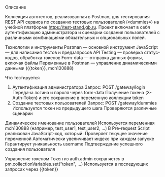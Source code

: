 Описание

Коллекция автотестов, реализованная в Postman, для тестирования REST API сервиса по созданию тестовых пользователей («dummies») на учебной платформе https://test-stand.gb.ru.
Проект включает в себя аутентификацию администратора и сценарии создания пользователей с различными комбинациями обязательных и опциональных полей.

Технологии и инструменты
Postman — основной инструмент
JavaScript — для написания тестов и предзапросов
API Testing — проверка статус-кодов, обработка токенов
Form-data — отправка данных формы, включая файлы
Переменные в Postman — управление динамическими данными ({{token}}, mch130888)

Что тестируется
1. Аутентификация администратора
Запрос: POST /gateway/login
Передача логина и пароля через form-data
Получение токена (X-Auth-Token) и его сохранение в переменную коллекции token
2. Создание тестовых пользователей
Запрос: POST /gateway/dummies
Используется токен из предыдущего шага
Проверяются различные сценарии

Динамическое именование пользователей
Используется переменная mch130888 (например, test_user1, test_user2, ...)
В Pre-request Script реализован JavaScript-код, который:
Проверяет текущее значение переменной
Автоматически увеличивает индекс при каждом запуске
Гарантирует уникальность username
Подтверждение успешного создания пользователя

Управление токеном
Токен из auth.admin сохраняется в pm.collectionVariables.set("token", ...)
Используется в последующих запросах через {{token}}

